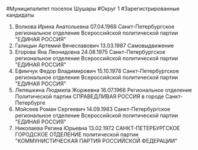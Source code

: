 #Муниципалитет
поселок Шушары
#Округ
1
#Зарегистрированные кандидаты
1. Волкова Ирина Анатольевна 07.04.1968
Санкт-Петербургское региональное отделение Всероссийской политической партии "ЕДИНАЯ РОССИЯ"
2. Галицын Артемий Вячеславович 13.03.1987
Самовыдвижение
3. Егорова Яна Леонидовна 24.08.1975
Санкт-Петербургское региональное отделение Всероссийской политической партии "ЕДИНАЯ РОССИЯ"
4. Ефимчук Федор Владимирович 15.10.1978
Санкт-Петербургское региональное отделение Всероссийской политической партии "ЕДИНАЯ РОССИЯ"
5. Лепешкина Людмила Жоржевна 16.07.1966
Региональное отделение Политической партии СПРАВЕДЛИВАЯ РОССИЯ в городе Санкт-Петербурге
6. Мойсеев Роман Сергеевич 14.09.1983
Санкт-Петербургское региональное отделение Всероссийской политической партии "ЕДИНАЯ РОССИЯ"
7. Николаева Регина Юрьевна 13.02.1972
САНКТ-ПЕТЕРБУРГСКОЕ ГОРОДСКОЕ ОТДЕЛЕНИЕ политической партии "КОММУНИСТИЧЕСКАЯ ПАРТИЯ РОССИЙСКОЙ ФЕДЕРАЦИИ"
